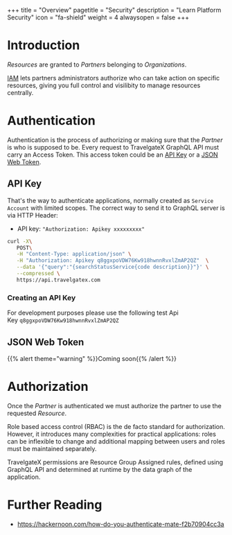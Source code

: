 +++
title = "Overview"
pagetitle = "Security"
description = "Learn Platform Security"
icon = "fa-shield"
weight = 4
alwaysopen = false
+++

# Introduction

_Resources_ are granted to _Partners_ belonging to _Organizations_. 

[IAM](/admin/account/iam) lets partners administrators authorize who can take action on specific resources, giving you full control and visilibity to manage resources centrally.

# Authentication

Authentication is the process of authorizing or making sure that the _Partner_ is who is supposed to be.
Every request to TravelgateX GraphQL API must carry an Access Token. This access token could be an [API Key](#api-key) or a [JSON Web Token](#json-web-token).

## API Key

That's the way to authenticate applications, normally created as `Service Account` with limited scopes. 
The correct way to send it to GraphQL server is via HTTP Header:

 * API key: `"Authorization: Apikey xxxxxxxxx"`

```bash
curl -X\
   POST\
   -H "Content-Type: application/json" \
   -H "Authorization: Apikey q8ggxpoVDW76Kw918hwnnRvxlZmAP2QZ"  \
   --data '{"query":"{searchStatusService{code description}}"}' \
   --compressed \
   https://api.travelgatex.com
```

### Creating an API Key

For development purposes please use the following test Api Key `q8ggxpoVDW76Kw918hwnnRvxlZmAP2QZ`


## JSON Web Token

{{% alert theme="warning" %}}Coming soon{{% /alert %}}


# Authorization

Once the _Partner_ is authenticated we must authorize the partner to use the requested _Resource_.

Role based access control (RBAC) is the de facto standard for authorization. However, it introduces many complexities for practical applications: roles can be inflexible to change and additional mapping between users and roles must be maintained separately.

TravelgateX permissions are Resource Group Assigned rules, defined using GraphQL API and determined at runtime by the data graph of the application.

# Further Reading

- https://hackernoon.com/how-do-you-authenticate-mate-f2b70904cc3a
